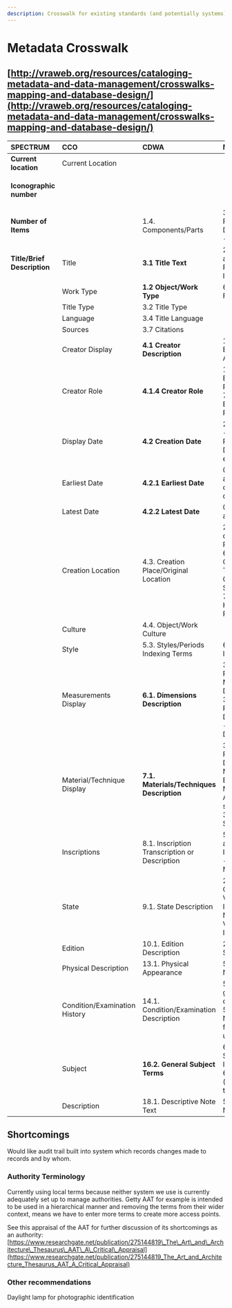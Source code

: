 ```yaml
---
description: Crosswalk for existing standards (and potentially systems)
---
```


# Metadata Crosswalk

## [http://vraweb.org/resources/cataloging-metadata-and-data-management/crosswalks-mapping-and-database-design/](http://vraweb.org/resources/cataloging-metadata-and-data-management/crosswalks-mapping-and-database-design/)

<table>
  <thead>
    <tr>
      <th style="text-align:left">SPECTRUM</th>
      <th style="text-align:left">CCO</th>
      <th style="text-align:left">CDWA</th>
      <th style="text-align:left">MARC/AACR</th>
      <th style="text-align:left">DACS</th>
    </tr>
  </thead>
  <tbody>
    <tr>
      <td style="text-align:left"><b>Current location</b>
      </td>
      <td style="text-align:left">Current Location</td>
      <td style="text-align:left"></td>
      <td style="text-align:left"></td>
      <td style="text-align:left"></td>
    </tr>
    <tr>
      <td style="text-align:left">
        <p></p>
        <p><b>Iconographic number</b>
        </p>
      </td>
      <td style="text-align:left"></td>
      <td style="text-align:left"></td>
      <td style="text-align:left"></td>
      <td style="text-align:left"></td>
    </tr>
    <tr>
      <td style="text-align:left">
        <p></p>
        <p><b>Number of Items</b>
        </p>
      </td>
      <td style="text-align:left"></td>
      <td style="text-align:left">1.4. Components/Parts</td>
      <td style="text-align:left">300a Physical Description - Extent</td>
      <td style="text-align:left">2.5 Extent 3.1 Scope and Content</td>
    </tr>
    <tr>
      <td style="text-align:left">
        <p></p>
        <p><b>Title/Brief Description</b>
        </p>
      </td>
      <td style="text-align:left">Title</td>
      <td style="text-align:left"><b>3.1 Title Text</b>
      </td>
      <td style="text-align:left">24Xa Title and Title - Related Information</td>
      <td style="text-align:left">2.3 Title</td>
    </tr>
    <tr>
      <td style="text-align:left"></td>
      <td style="text-align:left">Work Type</td>
      <td style="text-align:left"><b>1.2 Object/Work Type</b>
      </td>
      <td style="text-align:left">655 Genre - Form</td>
      <td style="text-align:left"></td>
    </tr>
    <tr>
      <td style="text-align:left"></td>
      <td style="text-align:left">Title Type</td>
      <td style="text-align:left">3.2 Title Type</td>
      <td style="text-align:left"></td>
      <td style="text-align:left"></td>
    </tr>
    <tr>
      <td style="text-align:left"></td>
      <td style="text-align:left">Language</td>
      <td style="text-align:left">3.4 Title Language</td>
      <td style="text-align:left"></td>
      <td style="text-align:left"></td>
    </tr>
    <tr>
      <td style="text-align:left"></td>
      <td style="text-align:left">Sources</td>
      <td style="text-align:left">3.7 Citations</td>
      <td style="text-align:left"></td>
      <td style="text-align:left"></td>
    </tr>
    <tr>
      <td style="text-align:left"></td>
      <td style="text-align:left">Creator Display</td>
      <td style="text-align:left"><b>4.1 Creator Description</b>
      </td>
      <td style="text-align:left">1xx Main Entry 7xx Added Entry</td>
      <td style="text-align:left">2.6 Name of creators(s)</td>
    </tr>
    <tr>
      <td style="text-align:left"></td>
      <td style="text-align:left">Creator Role</td>
      <td style="text-align:left"><b>4.1.4 Creator Role</b>
      </td>
      <td style="text-align:left">1XXe Main Entry - Relator Term 7XXe Added Entry - Relator Term</td>
      <td
      style="text-align:left"></td>
    </tr>
    <tr>
      <td style="text-align:left"></td>
      <td style="text-align:left">Display Date</td>
      <td style="text-align:left"><b>4.2 Creation Date</b>
      </td>
      <td style="text-align:left">260c Imprint - Date of Publication, Distribution, etc.</td>
      <td style="text-align:left">Date. Created</td>
    </tr>
    <tr>
      <td style="text-align:left"></td>
      <td style="text-align:left">Earliest Date</td>
      <td style="text-align:left"><b>4.2.1 Earliest Date</b>
      </td>
      <td style="text-align:left">008/07-10 and 046 for complicated dates</td>
      <td style="text-align:left"></td>
    </tr>
    <tr>
      <td style="text-align:left"></td>
      <td style="text-align:left">Latest Date</td>
      <td style="text-align:left"><b>4.2.2 Latest Date</b>
      </td>
      <td style="text-align:left">008/07-10 and 046</td>
      <td style="text-align:left"></td>
    </tr>
    <tr>
      <td style="text-align:left"></td>
      <td style="text-align:left">Creation Location</td>
      <td style="text-align:left">4.3. Creation Place/Original Location</td>
      <td style="text-align:left">260a Place of Publication 655$z Genre/Form Term - Geographic Subdivision
        752 Hierarchical Place Name</td>
      <td style="text-align:left"></td>
    </tr>
    <tr>
      <td style="text-align:left"></td>
      <td style="text-align:left">Culture</td>
      <td style="text-align:left">4.4. Object/Work Culture</td>
      <td style="text-align:left"></td>
      <td style="text-align:left"></td>
    </tr>
    <tr>
      <td style="text-align:left"></td>
      <td style="text-align:left">Style</td>
      <td style="text-align:left">5.3. Styles/Periods Indexing Terms</td>
      <td style="text-align:left">65X Subject Index Term</td>
      <td style="text-align:left"></td>
    </tr>
    <tr>
      <td style="text-align:left"></td>
      <td style="text-align:left">Measurements Display</td>
      <td style="text-align:left"><b>6.1. Dimensions Description</b>
      </td>
      <td style="text-align:left">340b Physical Medium - Dimensions 300c Physical Description - Dimensions</td>
      <td
      style="text-align:left">2.5 Extent</td>
    </tr>
    <tr>
      <td style="text-align:left"></td>
      <td style="text-align:left">Material/Technique Display</td>
      <td style="text-align:left"><b>7.1. Materials/Techniques Description</b>
      </td>
      <td style="text-align:left">300b Other Physical Details 340a Material Base 340c Materials Applied
        to surface 340e Support</td>
      <td style="text-align:left"></td>
    </tr>
    <tr>
      <td style="text-align:left"></td>
      <td style="text-align:left">Inscriptions</td>
      <td style="text-align:left">8.1. Inscription Transcription or Description</td>
      <td style="text-align:left">562a Copy and Version Identification - Identifying Markings</td>
      <td style="text-align:left"></td>
    </tr>
    <tr>
      <td style="text-align:left"></td>
      <td style="text-align:left">State</td>
      <td style="text-align:left">9.1. State Description</td>
      <td style="text-align:left">250 562c Copy and Version Identification Note - Version Identification</td>
      <td
      style="text-align:left"></td>
    </tr>
    <tr>
      <td style="text-align:left"></td>
      <td style="text-align:left">Edition</td>
      <td style="text-align:left">10.1. Edition Description</td>
      <td style="text-align:left">250 Edition Statement</td>
      <td style="text-align:left"></td>
    </tr>
    <tr>
      <td style="text-align:left"></td>
      <td style="text-align:left">Physical Description</td>
      <td style="text-align:left">13.1. Physical Appearance</td>
      <td style="text-align:left">500 General Note</td>
      <td style="text-align:left"></td>
    </tr>
    <tr>
      <td style="text-align:left"></td>
      <td style="text-align:left">Condition/Examination History</td>
      <td style="text-align:left">14.1. Condition/Examination Description</td>
      <td style="text-align:left">500 (for general descriptions) 583 Action Note (mainly for internal use)</td>
      <td
      style="text-align:left"></td>
    </tr>
    <tr>
      <td style="text-align:left"></td>
      <td style="text-align:left">Subject</td>
      <td style="text-align:left"><b>16.2. General Subject Terms</b>
      </td>
      <td style="text-align:left">650 - 654 Subejct Index terms 653 (uncontrolled term)</td>
      <td style="text-align:left">3.1.4 Scope and Content - types</td>
    </tr>
    <tr>
      <td style="text-align:left"></td>
      <td style="text-align:left">Description</td>
      <td style="text-align:left">18.1. Descriptive Note Text</td>
      <td style="text-align:left">500 General Note</td>
      <td style="text-align:left"></td>
    </tr>
  </tbody>
</table>

## Shortcomings

Would like audit trail built into system which records changes made to records and by whom. 



### Authority Terminology 

Currently using local terms because neither system we use is currently adequately set up to manage authorities. Getty AAT for example is intended to be used in a hierarchical manner and removing the terms from their wider context, means we have to enter more terms to create more access points. 

See this appraisal of the AAT for further discussion of its shortcomings as an authority: [https://www.researchgate.net/publication/275144819\_The\_Art\_and\_Architecture\_Thesaurus\_AAT\_A\_Critical\_Appraisal](https://www.researchgate.net/publication/275144819_The_Art_and_Architecture_Thesaurus_AAT_A_Critical_Appraisal)

### Other recommendations

Daylight lamp for photographic identification 

